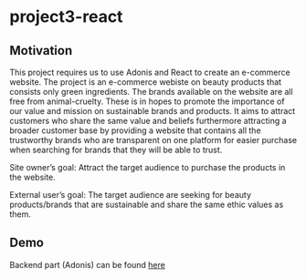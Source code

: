 # project3-react

## Motivation

This project requires us to use Adonis and React to create an e-commerce website. 
The project is an e-commerce webiste on beauty products that consists only green ingredients. The brands available on the website 
are all free from animal-cruelty. These is in hopes to promote the importance of our value and mission on sustainable brands and products. 
It aims to attract customers who share the same value and beliefs furthermore attracting a broader customer base by providing a website that contains all the trustworthy brands who are transparent on one platform for easier purchase when searching for brands that they will be able to trust. 

Site owner’s goal: Attract the target audience to purchase the products in the website. 

External user’s goal: The target audience are seeking for beauty products/brands that are sustainable and share the same ethic values as them. 

## Demo

Backend part (Adonis) can be found [here](https://github.com/aldafawnia/project3-backend)

